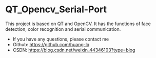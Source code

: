 # QT_Opencv_Serial-Port

This project is based on QT and OpenCV. It has the functions of face detection, color recognition and serial communication.


*   If you have any questions, please contact me
*   Github: https://github.com/huang-lq
*   CSDN:   https://blog.csdn.net/weixin_44346103?type=blog

